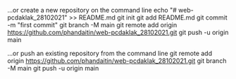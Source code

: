 …or create a new repository on the command line
echo "# web-pcdaklak_28102021" >> README.md
git init
git add README.md
git commit -m "first commit"
git branch -M main
git remote add origin https://github.com/phandaitin/web-pcdaklak_28102021.git
git push -u origin main

…or push an existing repository from the command line
git remote add origin https://github.com/phandaitin/web-pcdaklak_28102021.git
git branch -M main
git push -u origin main